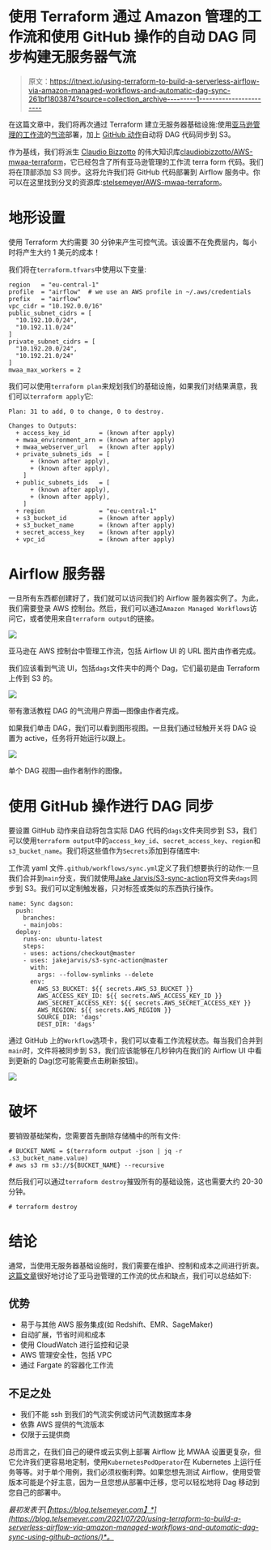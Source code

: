 # 使用 Terraform 通过 Amazon 管理的工作流和使用 GitHub 操作的自动 DAG 同步构建无服务器气流

> 原文：<https://itnext.io/using-terraform-to-build-a-serverless-airflow-via-amazon-managed-workflows-and-automatic-dag-sync-261bf1803874?source=collection_archive---------1----------------------->

在这篇文章中，我们将再次通过 Terraform 建立无服务器基础设施:使用[亚马逊管理的工作流](https://aws.amazon.com/managed-workflows-for-apache-airflow/)的[气流](http://airflow.apache.org/)部署，加上 [GitHub 动作](https://docs.github.com/en/actions)自动将 DAG 代码同步到 S3。

作为基线，我们将派生 [Claudio Bizzotto](https://github.com/claudiobizzotto/) 的伟大知识库[claudiobizzotto/AWS-mwaa-terraform](https://github.com/claudiobizzotto/aws-mwaa-terraform)，它已经包含了所有亚马逊管理的工作流 terra form 代码。我们将在顶部添加 S3 同步。这将允许我们将 GitHub 代码部署到 Airflow 服务中。你可以在这里找到分叉的资源库:[stelsemeyer/AWS-mwaa-terraform](https://github.com/stelsemeyer/aws-mwaa-terraform)。

# 地形设置

使用 Terraform 大约需要 30 分钟来产生可控气流。该设置不在免费层内，每小时将产生大约 1 美元的成本！

我们将在`terraform.tfvars`中使用以下变量:

```
region   = "eu-central-1"
profile  = "airflow"  # we use an AWS profile in ~/.aws/credentials
prefix   = "airflow"
vpc_cidr = "10.192.0.0/16"
public_subnet_cidrs = [
  "10.192.10.0/24",
  "10.192.11.0/24"
]
private_subnet_cidrs = [
  "10.192.20.0/24",
  "10.192.21.0/24"
]
mwaa_max_workers = 2
```

我们可以使用`terraform plan`来规划我们的基础设施，如果我们对结果满意，我们可以`terraform apply`它:

```
Plan: 31 to add, 0 to change, 0 to destroy.

Changes to Outputs:
  + access_key_id        = (known after apply)
  + mwaa_environment_arn = (known after apply)
  + mwaa_webserver_url   = (known after apply)
  + private_subnets_ids  = [
      + (known after apply),
      + (known after apply),
    ]
  + public_subnets_ids   = [
      + (known after apply),
      + (known after apply),
    ]
  + region               = "eu-central-1"
  + s3_bucket_id         = (known after apply)
  + s3_bucket_name       = (known after apply)
  + secret_access_key    = (known after apply)
  + vpc_id               = (known after apply)
```

# Airflow 服务器

一旦所有东西都创建好了，我们就可以访问我们的 Airflow 服务器实例了。为此，我们需要登录 AWS 控制台。然后，我们可以通过`Amazon Managed Workflows`访问它，或者使用来自`terraform output`的链接。

![](img/9ed2a894a948aa2eb710fe02a16e94a8.png)

亚马逊在 AWS 控制台中管理工作流，包括 Airflow UI 的 URL 图片由作者完成。

我们应该看到气流 UI，包括`dags`文件夹中的两个 Dag，它们最初是由 Terraform 上传到 S3 的。

![](img/e44bd90a68ef3245a9854d2ec5b846d5.png)

带有激活教程 DAG 的气流用户界面—图像由作者完成。

如果我们单击 DAG，我们可以看到图形视图。一旦我们通过轻触开关将 DAG 设置为 active，任务将开始运行以跟上。

![](img/5cc957d95e3d0e08247baa1b6949c6a7.png)

单个 DAG 视图—由作者制作的图像。

# 使用 GitHub 操作进行 DAG 同步

要设置 GitHub 动作来自动将包含实际 DAG 代码的`dags`文件夹同步到 S3，我们可以使用`terraform output`中的`access_key_id`、`secret_access_key`、`region`和`s3_bucket_name`。我们将这些值作为`Secrets`添加到存储库中:

工作流 yaml 文件`.github/workflows/sync.yml`定义了我们想要执行的动作:一旦我们合并到`main`分支，我们就使用[Jake Jarvis/S3-sync-action](https://github.com/jakejarvis/s3-sync-action)将文件夹`dags`同步到 S3。我们可以定制触发器，只对标签或类似的东西执行操作。

```
name: Sync dagson:
  push:
    branches:
    - mainjobs:
  deploy:
    runs-on: ubuntu-latest
    steps:
    - uses: actions/checkout@master
    - uses: jakejarvis/s3-sync-action@master
      with:
        args: --follow-symlinks --delete
      env:
        AWS_S3_BUCKET: ${{ secrets.AWS_S3_BUCKET }}
        AWS_ACCESS_KEY_ID: ${{ secrets.AWS_ACCESS_KEY_ID }}
        AWS_SECRET_ACCESS_KEY: ${{ secrets.AWS_SECRET_ACCESS_KEY }}
        AWS_REGION: ${{ secrets.AWS_REGION }}
        SOURCE_DIR: 'dags'
        DEST_DIR: 'dags'
```

通过 GitHub 上的`Workflow`选项卡，我们可以查看工作流程状态。每当我们合并到`main`时，文件将被同步到 S3，我们应该能够在几秒钟内在我们的 Airflow UI 中看到更新的 Dag(您可能需要点击刷新按钮)。

![](img/44362a050e533168cf66b2554d51882d.png)

# 破坏

要销毁基础架构，您需要首先删除存储桶中的所有文件:

```
# BUCKET_NAME = $(terraform output -json | jq -r .s3_bucket_name.value)
# aws s3 rm s3://${BUCKET_NAME} --recursive
```

然后我们可以通过`terraform destroy`摧毁所有的基础设施，这也需要大约 20-30 分钟。

```
# terraform destroy
```

# 结论

通常，当使用无服务器基础设施时，我们需要在维护、控制和成本之间进行折衷。[这篇文章](https://towardsdatascience.com/managed-apache-airflow-on-aws-new-aws-service-for-data-pipelines-91908ee9e5fc)很好地讨论了亚马逊管理的工作流的优点和缺点，我们可以总结如下:

## 优势

*   易于与其他 AWS 服务集成(如 Redshift、EMR、SageMaker)
*   自动扩展，节省时间和成本
*   使用 CloudWatch 进行监控和记录
*   AWS 管理安全性，包括 VPC
*   通过 Fargate 的容器化工作流

## 不足之处

*   我们不能 ssh 到我们的气流实例或访问气流数据库本身
*   依靠 AWS 提供的气流版本
*   仅限于云提供商

总而言之，在我们自己的硬件或云实例上部署 Airflow 比 MWAA 设置更复杂，但它允许我们更容易地定制，使用`KubernetesPodOperator`在 Kubernetes 上运行任务等等。对于单个用例，我们必须权衡利弊。如果您想先测试 Airflow，使用受管版本可能是个好主意，因为一旦您想从部署中迁移，您可以轻松地将 Dag 移动到您自己的部署中。

*最初发表于*[*【https://blog.telsemeyer.com】*](https://blog.telsemeyer.com/2021/07/20/using-terraform-to-build-a-serverless-airflow-via-amazon-managed-workflows-and-automatic-dag-sync-using-github-actions/)*。*